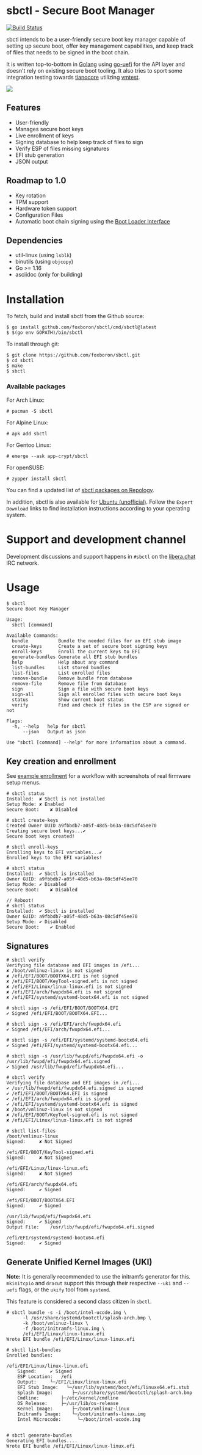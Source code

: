 # sbctl - Secure Boot Manager
[![Build Status](https://github.com/Foxboron/sbctl/workflows/CI/badge.svg)](https://github.com/Foxboron/sbctl/actions)

sbctl intends to be a user-friendly secure boot key manager capable of setting
up secure boot, offer key management capabilities, and keep track of files that
needs to be signed in the boot chain.

It is written top-to-bottom in [Golang](https://golang.org/) using
[go-uefi](https://github.com/Foxboron/go-uefi) for the API layer and doesn't
rely on existing secure boot tooling. It also tries to sport some integration
testing towards [tianocore](https://www.tianocore.org/) utilizing
[vmtest](https://github.com/anatol/vmtest).

![](https://pkgbuild.com/~foxboron/sbctl_demo.gif)

## Features
* User-friendly
* Manages secure boot keys
* Live enrollment of keys
* Signing database to help keep track of files to sign
* Verify ESP of files missing signatures
* EFI stub generation
* JSON output

## Roadmap to 1.0
* Key rotation
* TPM support
* Hardware token support
* Configuration Files
* Automatic boot chain signing using the [Boot Loader Interface](https://systemd.io/BOOT_LOADER_INTERFACE/)

## Dependencies
* util-linux (using `lsblk`)
* binutils (using `objcopy`)
* Go >= 1.16
* asciidoc (only for building)

# Installation

To fetch, build and install sbctl from the Github source:

```
$ go install github.com/foxboron/sbctl/cmd/sbctl@latest
$ $(go env GOPATH)/bin/sbctl
```

To install through git:

```
$ git clone https://github.com/foxboron/sbctl.git
$ cd sbctl
$ make
$ sbctl
```

### Available packages

For Arch Linux:
```
# pacman -S sbctl
```

For Alpine Linux:
```
# apk add sbctl
```

For Gentoo Linux:
```
# emerge --ask app-crypt/sbctl
```

For openSUSE:
```
# zypper install sbctl
```

You can find a updated list of [sbctl packages on
Repology](https://repology.org/project/sbctl/versions).

In addition, sbctl is also available for [Ubuntu
(unofficial)](https://software.opensuse.org/package/sbctl?search_term=sbctl).
Follow the `Expert Download` links to find installation instructions according
to your operating system.

# Support and development channel

Development discussions and support happens in `#sbctl` on the [libera.chat](https://kiwiirc.com/nextclient/irc.libera.chat/#sbctl) IRC network.

# Usage

```
$ sbctl
Secure Boot Key Manager

Usage:
  sbctl [command]

Available Commands:
  bundle           Bundle the needed files for an EFI stub image
  create-keys      Create a set of secure boot signing keys
  enroll-keys      Enroll the current keys to EFI
  generate-bundles Generate all EFI stub bundles
  help             Help about any command
  list-bundles     List stored bundles
  list-files       List enrolled files
  remove-bundle    Remove bundle from database
  remove-file      Remove file from database
  sign             Sign a file with secure boot keys
  sign-all         Sign all enrolled files with secure boot keys
  status           Show current boot status
  verify           Find and check if files in the ESP are signed or not

Flags:
  -h, --help   help for sbctl
      --json   Output as json

Use "sbctl [command] --help" for more information about a command.
```

## Key creation and enrollment
See [example enrollment](docs/workflow-example.md) for a workflow with
screenshots of real firmware setup menus.

```
# sbctl status
Installed:	✘ Sbctl is not installed
Setup Mode:	✘ Enabled
Secure Boot:	✘ Disabled

# sbctl create-keys
Created Owner UUID a9fbbdb7-a05f-48d5-b63a-08c5df45ee70
Creating secure boot keys...✔
Secure boot keys created!

# sbctl enroll-keys
Enrolling keys to EFI variables...✔
Enrolled keys to the EFI variables!

# sbctl status
Installed:	✔ Sbctl is installed
Owner GUID:	a9fbbdb7-a05f-48d5-b63a-08c5df45ee70
Setup Mode:	✔ Disabled
Secure Boot:	✘ Disabled

// Reboot!
# sbctl status
Installed:	✔ Sbctl is installed
Owner GUID:	a9fbbdb7-a05f-48d5-b63a-08c5df45ee70
Setup Mode:	✔ Disabled
Secure Boot:	✔ Enabled
```


## Signatures
```
# sbctl verify
Verifying file database and EFI images in /efi...
✘ /boot/vmlinuz-linux is not signed
✘ /efi/EFI/BOOT/BOOTX64.EFI is not signed
✘ /efi/EFI/BOOT/KeyTool-signed.efi is not signed
✘ /efi/EFI/Linux/linux-linux.efi is not signed
✘ /efi/EFI/arch/fwupdx64.efi is not signed
✘ /efi/EFI/systemd/systemd-bootx64.efi is not signed

# sbctl sign -s /efi/EFI/BOOT/BOOTX64.EFI
✔ Signed /efi/EFI/BOOT/BOOTX64.EFI...

# sbctl sign -s /efi/EFI/arch/fwupdx64.efi
✔ Signed /efi/EFI/arch/fwupdx64.efi...

# sbctl sign -s /efi/EFI/systemd/systemd-bootx64.efi
✔ Signed /efi/EFI/systemd/systemd-bootx64.efi...

# sbctl sign -s /usr/lib/fwupd/efi/fwupdx64.efi -o /usr/lib/fwupd/efi/fwupdx64.efi.signed
✔ Signed /usr/lib/fwupd/efi/fwupdx64.efi...

# sbctl verify
Verifying file database and EFI images in /efi...
✔ /usr/lib/fwupd/efi/fwupdx64.efi.signed is signed
✔ /efi/EFI/BOOT/BOOTX64.EFI is signed
✔ /efi/EFI/arch/fwupdx64.efi is signed
✔ /efi/EFI/systemd/systemd-bootx64.efi is signed
✘ /boot/vmlinuz-linux is not signed
✘ /efi/EFI/BOOT/KeyTool-signed.efi is not signed
✘ /efi/EFI/Linux/linux-linux.efi is not signed

# sbctl list-files
/boot/vmlinuz-linux
Signed:		✘ Not Signed

/efi/EFI/BOOT/KeyTool-signed.efi
Signed:		✘ Not Signed

/efi/EFI/Linux/linux-linux.efi
Signed:		✘ Not Signed

/efi/EFI/arch/fwupdx64.efi
Signed:		✔ Signed

/efi/EFI/BOOT/BOOTX64.EFI
Signed:		✔ Signed

/usr/lib/fwupd/efi/fwupdx64.efi
Signed:		✔ Signed
Output File:	/usr/lib/fwupd/efi/fwupdx64.efi.signed

/efi/EFI/systemd/systemd-bootx64.efi
Signed:		✔ Signed
```

## Generate Unified Kernel Images (UKI)

**Note:** It is generally recommended to use the initramfs generator for this.
`mkinitcpio` and `dracut` support this through their respective `--uki` and
`--uefi` flags, or the `ukify` tool from `systemd`.

This feature is considered a second class citizen in `sbctl`.

```
# sbctl bundle -s -i /boot/intel-ucode.img \
      -l /usr/share/systemd/bootctl/splash-arch.bmp \
      -k /boot/vmlinuz-linux \
      -f /boot/initramfs-linux.img \
      /efi/EFI/Linux/linux-linux.efi
Wrote EFI bundle /efi/EFI/Linux/linux-linux.efi

# sbctl list-bundles
Enrolled bundles:

/efi/EFI/Linux/linux-linux.efi
	Signed:		✔ Signed
	ESP Location:	/efi
	Output:		└─/EFI/Linux/linux-linux.efi
	EFI Stub Image:	  └─/usr/lib/systemd/boot/efi/linuxx64.efi.stub
	Splash Image:	    ├─/usr/share/systemd/bootctl/splash-arch.bmp
	Cmdline:	    ├─/etc/kernel/cmdline
	OS Release:	    ├─/usr/lib/os-release
	Kernel Image:	    ├─/boot/vmlinuz-linux
	Initramfs Image:    └─/boot/initramfs-linux.img
	Intel Microcode:      └─/boot/intel-ucode.img


# sbctl generate-bundles
Generating EFI bundles....
Wrote EFI bundle /efi/EFI/Linux/linux-linux.efi
```
